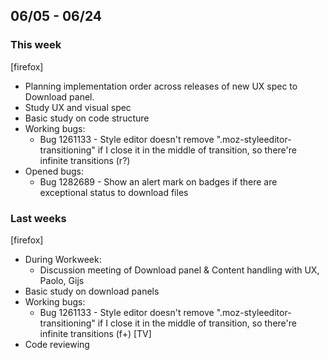 ## 06/05 - 06/24 ##

### This week ###
[firefox]
 - Planning implementation order across releases of new UX spec to Download panel.
 - Study UX and visual spec
 - Basic study on code structure
 - Working bugs:
   - Bug 1261133 - Style editor doesn't remove ".moz-styleeditor-transitioning" if I close it in the middle of transition, so there're infinite transitions (r?)
 - Opened bugs:
   - Bug 1282689 - Show an alert mark on badges if there are exceptional status to download files

### Last weeks ###
[firefox]
 - During Workweek:
   - Discussion meeting of Download panel & Content handling with UX, Paolo, Gijs
 - Basic study on download panels
 - Working bugs:
   - Bug 1261133 - Style editor doesn't remove ".moz-styleeditor-transitioning" if I close it in the middle of transition, so there're infinite transitions (f+)
[TV]
 - Code reviewing
